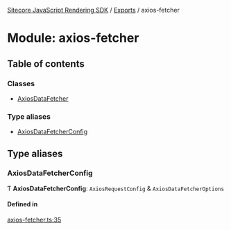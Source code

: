 [Sitecore JavaScript Rendering SDK](../README.md) / [Exports](../modules.md) / axios-fetcher

# Module: axios-fetcher

## Table of contents

### Classes

- [AxiosDataFetcher](../classes/axios_fetcher.AxiosDataFetcher.md)

### Type aliases

- [AxiosDataFetcherConfig](axios_fetcher.md#axiosdatafetcherconfig)

## Type aliases

### AxiosDataFetcherConfig

Ƭ **AxiosDataFetcherConfig**: `AxiosRequestConfig` & `AxiosDataFetcherOptions`

#### Defined in

[axios-fetcher.ts:35](https://github.com/Sitecore/jss/blob/e49fd4cc/packages/sitecore-jss/src/axios-fetcher.ts#L35)
